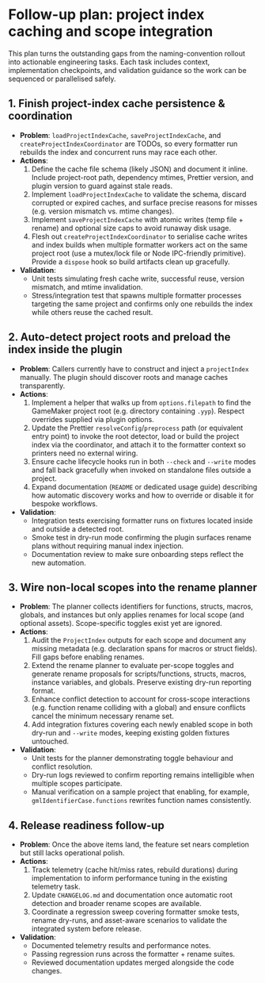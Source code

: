 # Follow-up plan: project index caching and scope integration

This plan turns the outstanding gaps from the naming-convention rollout into actionable engineering tasks. Each task includes
context, implementation checkpoints, and validation guidance so the work can be sequenced or parallelised safely.

## 1. Finish project-index cache persistence & coordination
- **Problem**: `loadProjectIndexCache`, `saveProjectIndexCache`, and `createProjectIndexCoordinator` are TODOs, so every
  formatter run rebuilds the index and concurrent runs may race each other.
- **Actions**:
  1. Define the cache file schema (likely JSON) and document it inline. Include project-root path, dependency mtimes, Prettier
     version, and plugin version to guard against stale reads.
  2. Implement `loadProjectIndexCache` to validate the schema, discard corrupted or expired caches, and surface precise reasons
     for misses (e.g. version mismatch vs. mtime changes).
  3. Implement `saveProjectIndexCache` with atomic writes (temp file + rename) and optional size caps to avoid runaway disk
     usage.
  4. Flesh out `createProjectIndexCoordinator` to serialise cache writes and index builds when multiple formatter workers act on
     the same project root (use a mutex/lock file or Node IPC-friendly primitive). Provide a `dispose` hook so build artifacts
     clean up gracefully.
- **Validation**:
  - Unit tests simulating fresh cache write, successful reuse, version mismatch, and mtime invalidation.
  - Stress/integration test that spawns multiple formatter processes targeting the same project and confirms only one rebuilds
    the index while others reuse the cached result.

## 2. Auto-detect project roots and preload the index inside the plugin
- **Problem**: Callers currently have to construct and inject a `projectIndex` manually. The plugin should discover roots and
  manage caches transparently.
- **Actions**:
  1. Implement a helper that walks up from `options.filepath` to find the GameMaker project root (e.g. directory containing
     `.yyp`). Respect overrides supplied via plugin options.
  2. Update the Prettier `resolveConfig`/`preprocess` path (or equivalent entry point) to invoke the root detector, load or build
     the project index via the coordinator, and attach it to the formatter context so printers need no external wiring.
  3. Ensure cache lifecycle hooks run in both `--check` and `--write` modes and fall back gracefully when invoked on standalone
     files outside a project.
  4. Expand documentation (`README` or dedicated usage guide) describing how automatic discovery works and how to override or
     disable it for bespoke workflows.
- **Validation**:
  - Integration tests exercising formatter runs on fixtures located inside and outside a detected root.
  - Smoke test in dry-run mode confirming the plugin surfaces rename plans without requiring manual index injection.
  - Documentation review to make sure onboarding steps reflect the new automation.

## 3. Wire non-local scopes into the rename planner
- **Problem**: The planner collects identifiers for functions, structs, macros, globals, and instances but only applies renames
  for local scope (and optional assets). Scope-specific toggles exist yet are ignored.
- **Actions**:
  1. Audit the `ProjectIndex` outputs for each scope and document any missing metadata (e.g. declaration spans for macros or
     struct fields). Fill gaps before enabling renames.
  2. Extend the rename planner to evaluate per-scope toggles and generate rename proposals for scripts/functions, structs,
     macros, instance variables, and globals. Preserve existing dry-run reporting format.
  3. Enhance conflict detection to account for cross-scope interactions (e.g. function rename colliding with a global) and ensure
     conflicts cancel the minimum necessary rename set.
  4. Add integration fixtures covering each newly enabled scope in both dry-run and `--write` modes, keeping existing golden
     fixtures untouched.
- **Validation**:
  - Unit tests for the planner demonstrating toggle behaviour and conflict resolution.
  - Dry-run logs reviewed to confirm reporting remains intelligible when multiple scopes participate.
  - Manual verification on a sample project that enabling, for example, `gmlIdentifierCase.functions` rewrites function names
    consistently.

## 4. Release readiness follow-up
- **Problem**: Once the above items land, the feature set nears completion but still lacks operational polish.
- **Actions**:
  1. Track telemetry (cache hit/miss rates, rebuild durations) during implementation to inform performance tuning in the existing
     telemetry task.
  2. Update `CHANGELOG.md` and documentation once automatic root detection and broader rename scopes are available.
  3. Coordinate a regression sweep covering formatter smoke tests, rename dry-runs, and asset-aware scenarios to validate the
     integrated system before release.
- **Validation**:
  - Documented telemetry results and performance notes.
  - Passing regression runs across the formatter + rename suites.
  - Reviewed documentation updates merged alongside the code changes.
